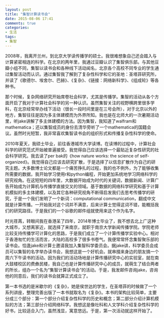 ```yaml
---
layout: post
title: "集智计算读书会"
date: 2015-08-06 17:41
comments: true
categories: 
- 生活
tags:
- 集智
---
```


2008年，我离开兰州，到北京大学读传播学的硕士。我很难想象自己还会踏入与计算紧密相连的科学。在北京的两年里，我通过豆瓣认识了集智俱乐部。与其他豆瓣小组不同，集智以读书会和各种线下活动闻名，北京各个高校不同专业的学生通过集智活动而认识。通过集智我了解到了复杂性科学和它的圣地：圣塔菲研究所，并读了《歌德尔、埃舍尔、巴赫》、《复杂》、《链接：网络新科学》、《组成轮》等各种书。

那个时候，复杂网络研究开始席卷社会科学，尤其是传播学。集智的活动从各个方面开启了我对于计算社会科学的另一种认识。虽然集智关注的视野横跨里很多学科，在北京经常举办线下活动（很长一段时间里是在三号会所），对于北京以外的地方，集智往往是因为多主体建模而为外界所知。我也是在北师大的一次暑期活动里，听jake讲解了多主体建模的方法。因为集智，我知道了walfram和mathematica；还以集智成员的身份去清华旁听了一个mathematica的国籍会议。虽然时光短暂，我非常喜欢集智读书会的组织形式和传播复杂性科学的使命。	

2010年夏天，我硕士毕业，前往香港城市大学读博。在读博的过程中，计算社会科学的研究范式开始被普遍接受。我觉得自己应该选择一个最贴近复杂性研究的社会科学研究。我去读了per bak的《how nature works: the science of self-organized》。我觉得自己应该去研究扩散，于是选择了以信息扩散作为自己的研究主题。大多数博士论文都是一个痛苦挣扎的过程，我的也不例外，为了能够收集所需要的数据，我开始学习使用r和python编程，开始更加系统地学习网络科学的研究视角。在这短短的四年里，大数据开始成为时代的关键词，数据新闻、计算广告开始成为计算机与传播学直接交叉的领域。基于数据的网络科学研究和基于计算机模拟的多主体建模，以及其它各种研究视角不断得启发我们去思考传播学的研究，于是一个我们发明了一个新词：computational communication，翻成中文就是计算传播。一开始我对这个词并不满意，后来计算士觉得这词不错，能概括我们的研究路径。于是我们的一个谷歌的邮件组就使用来这个作为名字。


时光荏苒，转眼间我在香港呆了四年，2014年博士毕业了，我不想去北上广这种大城市，又想离家近，就选择了来南京，就职于南京大学新闻传播学院。学院老师比较支持传播学可计算化的思路，于是我们成立了一个计算传播学实验中心。相对于香港匆忙的生活而言，大陆的高校多了很多书卷气。我便常常怀念集智聚乐部的读书会。恰逢jake和计算士邀请我加入集智科学委员会。据jake讲，科学委员会成员可以集智的名字举办读书会，我想这是一个好机会。就串掇来身边的朋友搞一个周六下午读书的活动。因为我们的活动场地是计算传播研究中心的实验室，就在南大鼓楼校区的费彝民楼，我自己也是计算传播研究中心的成员，就萌生了结合两者的所长，组办一个名为“集智计算读书会”的活动。于是，我发邮件咨询jake，咨询他的同意后，我们的读书会就算正式成立了。

第一本书选的是米歇尔的《复杂》，她是侯世达的学生，在圣塔菲的时候做了一个系列讲座，整理完善出版了一本书就取名为《复杂》。本书的架构比较简单，主要分成三个部分：第一个部分介绍复杂性科学的历史和概念；第二部分介绍计算机模拟的方法；第三部分介绍网络科学。我想这是像社科和人文学科介绍复杂性科学的好书，比较适合入门，虽然浅显，寓意悠远。于是，第一次活动就这样开始了。

